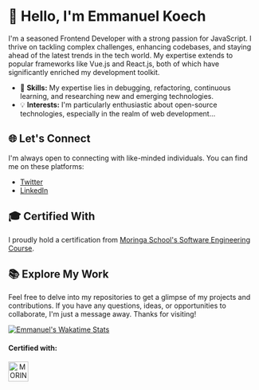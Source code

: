 # 👋 Hello, I'm Emmanuel Koech

I'm a seasoned Frontend Developer with a strong passion for JavaScript. I thrive on tackling complex challenges, enhancing codebases, and staying ahead of the latest trends in the tech world. My expertise extends to popular frameworks like Vue.js and React.js, both of which have significantly enriched my development toolkit.

- 🧰 **Skills:** My expertise lies in debugging, refactoring, continuous learning, and researching new and emerging technologies.
- 💡 **Interests:** I'm particularly enthusiastic about open-source technologies, especially in the realm of web development...

## 🌐 Let's Connect

I'm always open to connecting with like-minded individuals. You can find me on these platforms:

- [Twitter](https://twitter.com/___koech)
- [LinkedIn](https://www.linkedin.com/in/emmanuel-koech-79368b21a/)

## 🎓 Certified With

I proudly hold a certification from [Moringa School's Software Engineering Course](https://moringaschool.com/courses/software-engineering-course-online/).

## 📚 Explore My Work

Feel free to delve into my repositories to get a glimpse of my projects and contributions. If you have any questions, ideas, or opportunities to collaborate, I'm just a message away. Thanks for visiting!


[![Emmanuel's Wakatime Stats](https://github-readme-stats.vercel.app/api/wakatime?username=emmanuel687&layout=compact)](https://wakatime.com/@emmanuel687)



<div align="center">
  <h4 align="left" font-weight="bold">Certified with:</h4>
  <a href="https://moringaschool.com/courses/software-engineering-course-online/?gclid=EAIaIQobChMIvPCJub6Z-wIVRuN3Ch3Z3AlAEAAYASAAEgKBBvD_BwE">
    <img align="left" alt="MORINGA" width="40px" src="https://pbs.twimg.com/profile_images/1489569110040141826/ZzZgytR8_400x400.png" />
  </a>
</div>



